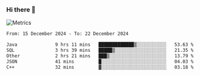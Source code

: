 ### Hi there 👋

![Metrics](https://github.com/radoapx/radoapx/blob/main/github-metrics.svg)

<!--START_SECTION:waka-->

```txt
From: 15 December 2024 - To: 22 December 2024

Java              9 hrs 11 mins   █████████████▒░░░░░░░░░░░   53.63 %
SQL               3 hrs 39 mins   █████▒░░░░░░░░░░░░░░░░░░░   21.35 %
Other             2 hrs 21 mins   ███▒░░░░░░░░░░░░░░░░░░░░░   13.79 %
JSON              41 mins         █░░░░░░░░░░░░░░░░░░░░░░░░   04.03 %
C++               32 mins         ▓░░░░░░░░░░░░░░░░░░░░░░░░   03.18 %
```

<!--END_SECTION:waka-->

<!--
**radoapx/radoapx** is a ✨ _special_ ✨ repository because its `README.md` (this file) appears on your GitHub profile.

Here are some ideas to get you started:

- 🔭 I’m currently working on ...
- 🌱 I’m currently learning ...
- 👯 I’m looking to collaborate on ...
- 🤔 I’m looking for help with ...
- 💬 Ask me about ...
- 📫 How to reach me: ...
- 😄 Pronouns: ...
- ⚡ Fun fact: ...
-->
